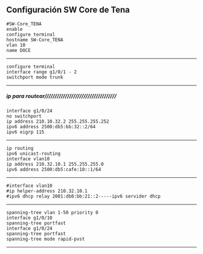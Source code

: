 ## Configuración SW Core de Tena
    #SW-Core_TENA
    enable
    configure terminal
    hostname SW-Core_TENA
    vlan 10
    name DOCE
---
    configure terminal
    interface range g1/0/1 - 2
    switchport mode trunk
---
##### ip para routear///////////////////////////////////
    interface g1/0/24
    no switchport
    ip address 210.10.32.2 255.255.255.252
    ipv6 address 2500:db5:bb:32::2/64
    ipv6 eigrp 115
---
    ip routing
    ipv6 unicast-routing
    interface vlan10
    ip address 210.32.10.1 255.255.255.0
    ipv6 address 2500:db5:cafe:10::1/64
---
    #interface vlan10
    #ip helper-address 210.32.10.1
    #ipv6 dhcp relay 2001:db8:bb:21::2-----ipv6 servider dhcp
---
    spanning-tree vlan 1-50 priority 0
    interface g1/0/10
    spanning-tree portfast
    interface g1/0/24
    spanning-tree portfast
    spanning-tree mode rapid-pvst
---


